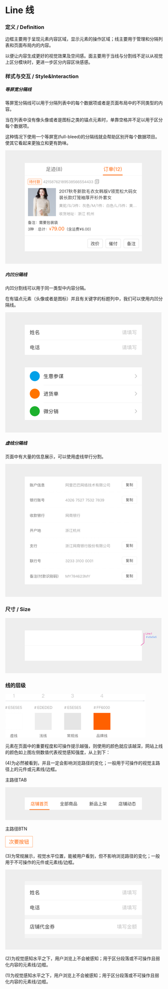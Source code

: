 # Line 线

###  定义 / Definition

边框主要用于呈现元素内容区域，显示元素的操作区域；线主要用于管理和分隔列表和页面布局内的内容。

以便让内容生成更好的视觉效果及空间感。面主要用于当线与分割线不足以从视觉上区分模块时，更进一步区分内容区块感感。



###  样式与交互 / Style&Interaction

#####  等屏宽分隔线

等屏宽分隔线可以用于分隔列表中的每个数据项或者是页面布局中的不同类型的内容。

当在列表中没有像头像或者是图标之类的锚点元素时，单靠空格并不足以用于区分每个数据项。

这种情况下使用一个等屏宽\(full-bleed\)的分隔线就会帮助区别开每个数据项目。使其它看起来更独立和更有韵味。

![](/assets/line1.png)



#####  内凹分隔线

  
内凹分割线可以用于同一类型中内容分隔。

在有锚点元素（头像或者是图标）并且有关键字的标题列中，我们可以使用内凹分隔线。

![](/assets/line2.png)





##### 虚线分隔线

  
页面中有大量的信息展示，可以使用虚线举行分割。

![](/assets/line3.png)



### 尺寸 / Size

![](/assets/line4.png)



###  线的层级

![](/assets/line5.png)



元素在页面中的重要程度和可操作提示越强，则使用的颜色就应该越深，网站上线的颜色如上图左侧数值代表视觉感知强度，从上到下：

\(4\)为必然被看到，并且一定会影响浏览路径的变化；一般用于可操作的视觉主路径上的元件或元素线/边框。

  
主路径TAB

![](/assets/line6.png)

  
主路径BTN

![](/assets/line7.png)

\(3\)为常规展示，视觉水平位置，能被用户看到，但不影响浏览路径的变化；一般用于不可操作的元件或元素线/边框。

![](/assets/line8.png)

\(2\)为视觉感知水平之下，用户浏览上不会被感知；用于区分段落或不可操作且弱化内容的元素线/边框。

\(1\)为视觉感知水平之下，用户浏览上不会被感知；用于区分段落或不可操作且弱化内容的元素线/边框。





